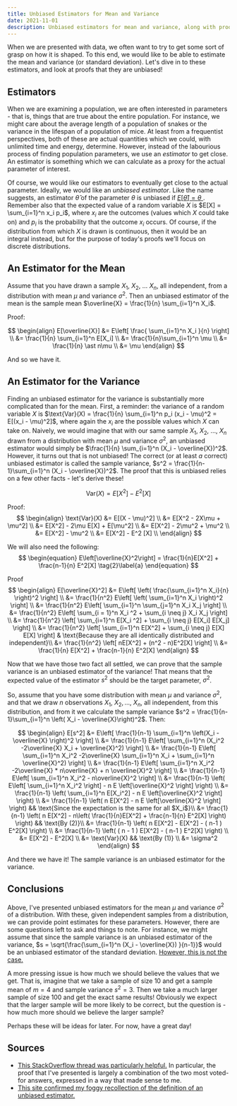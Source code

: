 ```yaml
---
title: Unbiased Estimators for Mean and Variance
date: 2021-11-01
description: Unbiased estimators for mean and variance, along with proofs
---
```


When we are presented with data, we often want to try to get some sort of grasp on how it is shaped. To this end, we would like to be able to estimate the mean and variance (or standard deviation). Let's dive in to these estimators, and look at proofs that they are unbiased!

## Estimators

When we are examining a population, we are often interested in parameters - that is, things that are true about the entire population. For instance, we might care about the average length of a population of snakes or the variance in the lifespan of a population of mice. At least from a frequentist perspectives, both of these are actual quantities which we could, with unlimited time and energy, determine. However, instead of the labourious process of finding population parameters, we use an _estimator_ to get close. An estimator is something which we can calculate as a proxy for the actual parameter of interest.

Of course, we would like our estimators to eventually get close to the actual parameter. Ideally, we would like an _unbiased estimator_. Like the name suggests, an estimator $\hat{\theta}$ of the parameter $\theta$ is unbiased if [ $E[\hat{\theta}] = \theta$ ]( https://www.statlect.com/glossary/unbiased-estimator ). Remember also that the expected value of a random variable $X$ is $E[X] = \sum_{i=1}^n x_i p_i$, where $x_i$ are the outcomes (values which $X$ could take on) and $p_i$ is the probability that the outcome $x_i$ occurs. Of course, if the distribution from which $X$ is drawn is continuous, then it would be an integral instead, but for the purpose of today's proofs we'll focus on discrete distributions.

## An Estimator for the Mean

Assume that you have drawn a sample $X_1$, $X_2$, $\dots$ $X_n$, all independent, from a distribution with mean $\mu$ and variance $\sigma^2$. Then an unbiased estimator of the mean is the sample mean $\overline{X} = \frac{1}{n} \sum_{i=1}^n X_i$. 

Proof:

$$
\begin{align}
E[\overline{X}] &= E\left[ \frac{ \sum_{i=1}^n X_i }{n} \right] \\
           &= \frac{1}{n} \sum_{i=1}^n E[X_i] \\
		   &= \frac{1}{n}\sum_{i=1}^n \mu \\
		   &= \frac{1}{n} \ast n\mu \\
		   &= \mu
\end{align}
$$

And so we have it.

## An Estimator for the Variance

Finding an unbiased estimator for the variance is substantially more complicated than for the mean. First, a reminder: the variance of a random variable $X$ is $\text{Var}(X) = \frac{1}{n} \sum_{i=1}^n p_i (x_i - \mu)^2 = E[(x_i - \mu)^2]$, where again the $x_i$ are the possible values which $X$ can take on. Naively, we would imagine that with our same sample $X_1,\ X_2,\ \dots,\ X_n$ drawn from a distribution with mean $\mu$ and variance $\sigma^2$, an unbiased estimator would simply be $\frac{1}{n} \sum_{i=1}^n (X_i - \overline{X})^2$. However, it turns out that is not unbiased! The correct (or at least _a_ correct) unbiased estimator is called the sample variance, $s^2 = \frac{1}{n-1}\sum_{i=1}^n (X_i - \overline{X})^2$. The proof that this is unbiased relies on a few other facts - let's derive these!

$$
\begin{equation}
\text{Var}(X) = E[X^2] - E^2[X] 
\tag{1}\label{a}
\end{equation}
$$

Proof:
$$
\begin{align}
	\text{Var}(X) &= E[(X - \mu)^2] \\
	              &= E[X^2 - 2X\mu + \mu^2] \\
				  &= E[X^2] - 2\mu E[X] + E[\mu^2] \\
				  &= E[X^2] - 2\mu^2 + \mu^2 \\
				  &= E[X^2] - \mu^2 \\
				  &= E[X^2] - E^2 [X] \\
	\end{align}
$$

We will also need the following:
$$
\begin{equation}
E\left[\overline{X}^2\right] = \frac{1}{n}E[X^2] + \frac{n-1}{n} E^2[X] \tag{2}\label{a}
\end{equation}
$$

Proof
$$
\begin{align}
	E[\overline{X}^2] &= E\left[ \left( \frac{\sum_{i=1}^n X_i}{n} \right)^2 \right] \\
	             &= \frac{1}{n^2} E\left[ \left( \sum_{i=1}^n X_i \right)^2 \right] \\
				 &= \frac{1}{n^2} E\left[ \sum_{i=1}^n \sum_{j=1}^n X_i X_j \right] \\
				 &= \frac{1}{n^2} E\left[ \sum_{i = 1}^n X_i ^2 + \sum_{i \neq j} X_i X_j \right] \\
				 &= \frac{1}{n^2} \left[ \sum_{i=1}^n E[X_i ^2] + \sum_{i \neq j} E[X_i] E[X_j] \right] \\
				 &= \frac{1}{n^2} \left[ \sum_{i=1}^n E[X^2] + \sum_{i \neq j} E[X] E[X] \right] & \text{Because they are all identically distributed and independent}\\
				 &= \frac{1}{n^2} \left[ nE[X^2] + (n^2 - n)E^2[X] \right] \\
				 &= \frac{1}{n} E[X^2] + \frac{n-1}{n} E^2[X]
\end{align}
$$

Now that we have those two fact all settled, we can prove that the sample variance is an unbiased estimator of the variance! That means that the expected value of the estimator $s^2$ should be the target parameter, $\sigma^2$.

So, assume that you have some distribution with mean $\mu$ and variance $\sigma^2$, and that we draw $n$ observations $X_1,\ X_2, \dots,\ X_n$, all independent, from this distribution, and from it we calculate the sample variance $s^2 = \frac{1}{n-1}\sum_{i=1}^n \left( X_i - \overline{X}\right)^2$. Then:

$$
\begin{align}
E[s^2] &= E\left[ \frac{1}{n-1} \sum_{i=1}^n \left(X_i - \overline{X} \right)^2  \right] \\
	   &= \frac{1}{n-1} E\left[ \sum_{i=1}^n (X_i^2 -2\overline{X} X_i + \overline{X}^2) \right] \\ 
	   &= \frac{1}{n-1} E\left[ \sum_{i=1}^n X_i^2 -2\overline{X} \sum_{i=1}^n X_i + \sum_{i=1}^n \overline{X}^2) \right] \\ 
	   &= \frac{1}{n-1} E\left[ \sum_{i=1}^n X_i^2 -2\overline{X} * n\overline{X} + n \overline{X}^2 \right] \\ 
	   &= \frac{1}{n-1} E\left[ \sum_{i=1}^n X_i^2 - n\overline{X}^2 \right] \\ 
	   &= \frac{1}{n-1} \left( E\left[ \sum_{i=1}^n X_i^2 \right] - n E \left[\overline{X}^2 \right] \right) \\ 
	   &= \frac{1}{n-1} \left(  \sum_{i=1}^n E[X_i^2]  - n E \left[\overline{X}^2 \right] \right) \\ 
	   &= \frac{1}{n-1} \left( n E[X^2]  - n E \left[\overline{X}^2 \right] \right) && \text{Since the expectation is the same for all $X_i$}\\ 
	   &= \frac{1}{n-1} \left( n E[X^2]  - n\left( \frac{1}{n}E[X^2] + \frac{n-1}{n} E^2[X] \right) \right) && \text{By (2)}\\ 
	   &= \frac{1}{n-1} \left( n E[X^2]  - E[X^2] - ( n-1 ) E^2[X] \right)  \\
	   &= \frac{1}{n-1} \left( ( n - 1 ) E[X^2]  - ( n-1 ) E^2[X] \right)  \\
	   &= E[X^2]  - E^2[X] \\
	   &= \text{Var}(X) && \text{By (1)} \\
	   &= \sigma^2
\end{align}
$$

And there we have it! The sample variance is an unbiased estimator for the variance.

## Conclusions

Above, I've presented unbiased estimators for the mean $\mu$ and variance $\sigma^2$ of a distribution. With these, given independent samples from a distribution, we can provide point estimates for these parameters. However, there are some questions left to ask and things to note. For instance, we might assume that since the sample variance is an unbiased estimator of the variance, $s = \sqrt{\frac{\sum_{i=1}^n (X_i - \overline{X}) }{n-1}}$ would be an unbiased estimator of the standard deviation. [However, this is not the case.](https://en.wikipedia.org/wiki/Unbiased_estimation_of_standard_deviation) 

A more pressing issue is how much we should believe the values that we get. That is, imagine that we take a sample of size 10 and get a sample mean of $m=4$ and sample variance $s^2 = 3$. Then we take a much larger sample of size 100 and get the exact same results! Obviously we expect that the larger sample will be more likely to be correct, but the question is - how much more should we believe the larger sample? 

Perhaps these will be ideas for later. For now, have a great day!

## Sources

- [This StackOverflow thread was particularly helpful.](https://economics.stackexchange.com/questions/4744/prove-the-sample-variance-is-an-unbiased-estimator) In particular, the proof that I've presented is largely a combination of the two most voted-for answers, expressed in a way that made sense to me.
- [This site confirmed my foggy recollection of the definition of an unbiased estimator.]( https://www.statlect.com/glossary/unbiased-estimator )
